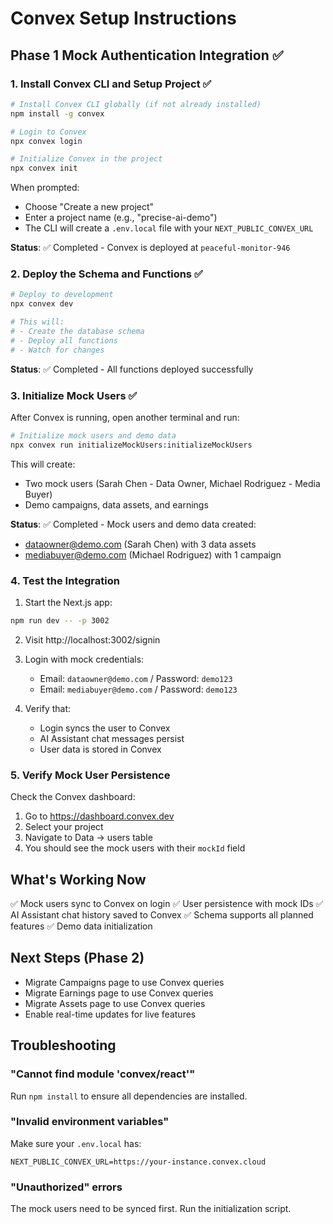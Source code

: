 # Convex Setup Instructions

## Phase 1 Mock Authentication Integration ✅

### 1. Install Convex CLI and Setup Project ✅

```bash
# Install Convex CLI globally (if not already installed)
npm install -g convex

# Login to Convex
npx convex login

# Initialize Convex in the project
npx convex init
```

When prompted:
- Choose "Create a new project"
- Enter a project name (e.g., "precise-ai-demo")
- The CLI will create a `.env.local` file with your `NEXT_PUBLIC_CONVEX_URL`

**Status**: ✅ Completed - Convex is deployed at `peaceful-monitor-946`

### 2. Deploy the Schema and Functions ✅

```bash
# Deploy to development
npx convex dev

# This will:
# - Create the database schema
# - Deploy all functions
# - Watch for changes
```

**Status**: ✅ Completed - All functions deployed successfully

### 3. Initialize Mock Users ✅

After Convex is running, open another terminal and run:

```bash
# Initialize mock users and demo data
npx convex run initializeMockUsers:initializeMockUsers
```

This will create:
- Two mock users (Sarah Chen - Data Owner, Michael Rodriguez - Media Buyer)
- Demo campaigns, data assets, and earnings

**Status**: ✅ Completed - Mock users and demo data created:
- dataowner@demo.com (Sarah Chen) with 3 data assets
- mediabuyer@demo.com (Michael Rodriguez) with 1 campaign

### 4. Test the Integration

1. Start the Next.js app:
```bash
npm run dev -- -p 3002
```

2. Visit http://localhost:3002/signin

3. Login with mock credentials:
   - Email: `dataowner@demo.com` / Password: `demo123`
   - Email: `mediabuyer@demo.com` / Password: `demo123`

4. Verify that:
   - Login syncs the user to Convex
   - AI Assistant chat messages persist
   - User data is stored in Convex

### 5. Verify Mock User Persistence

Check the Convex dashboard:
1. Go to https://dashboard.convex.dev
2. Select your project
3. Navigate to Data → users table
4. You should see the mock users with their `mockId` field

## What's Working Now

✅ Mock users sync to Convex on login
✅ User persistence with mock IDs
✅ AI Assistant chat history saved to Convex
✅ Schema supports all planned features
✅ Demo data initialization

## Next Steps (Phase 2)

- Migrate Campaigns page to use Convex queries
- Migrate Earnings page to use Convex queries
- Migrate Assets page to use Convex queries
- Enable real-time updates for live features

## Troubleshooting

### "Cannot find module 'convex/react'"
Run `npm install` to ensure all dependencies are installed.

### "Invalid environment variables"
Make sure your `.env.local` has:
```
NEXT_PUBLIC_CONVEX_URL=https://your-instance.convex.cloud
```

### "Unauthorized" errors
The mock users need to be synced first. Run the initialization script.